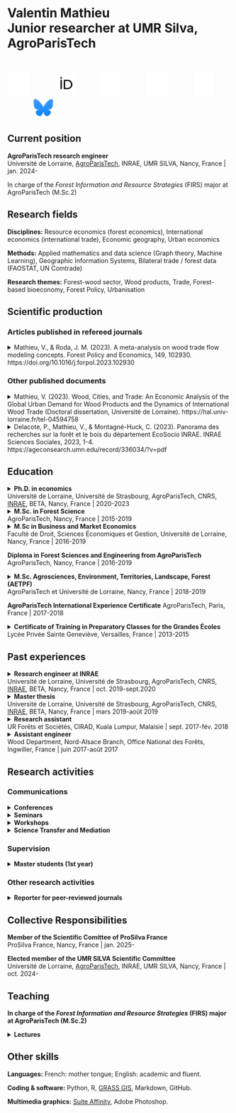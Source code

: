# Valentin Mathieu<br>Junior researcher at UMR Silva, AgroParisTech
<br>

[<img src="./icons/mail.png" height="50">](mailto:valentin.mathieu@agroparistech.fr)&emsp;&emsp;&emsp;&emsp;[<img src="./icons/orcid.png" height="50">](https://orcid.org/0000-0002-0696-6979)&emsp;&emsp;&emsp;&emsp;[<img src="./icons/google-scholar.png" height="50">](https://scholar.google.fr/citations?user=ZKcxVOIAAAAJ&hl=fr&oi=sra)&emsp;&emsp;&emsp;&emsp;[<img src="./icons/github.png" height="50">](https://github.com/vlmathieu)&emsp;&emsp;&emsp;&emsp;[<img src="./icons/researchgate.png" height="50">](https://www.researchgate.net/profile/Valentin-Mathieu)&emsp;&emsp;&emsp;&emsp;[<img src="./icons/bluesky.png" height="50">](https://bsky.app/profile/vmathieu.bsky.social)
<br>

## Current position

**AgroParisTech research engineer**<br>
Université de Lorraine, <ins>AgroParisTech</ins>, INRAE, UMR SILVA, Nancy, France | jan. 2024-

In charge of the *Forest Information and Resource Strategies* (FIRS) major at AgroParisTech (M.Sc.2)

## Research fields

**Disciplines:**
Resource economics (forest economics), International economics (international trade), Economic geography, Urban economics

**Methods:**
Applied mathematics and data science (Graph theory, Machine Learning), Geographic Information Systems, Bilateral trade / forest data (FAOSTAT, UN Comtrade)

**Research themes:**
Forest-wood sector, Wood products, Trade, Forest-based bioeconomy, Forest Policy, Urbanisation

## Scientific production

### Articles published in refereed journals

<details>
  <summary>Mathieu, V., & Roda, J. M. (2023). A meta-analysis on wood trade flow modeling concepts. Forest Policy and Economics, 149, 102930. https://doi.org/10.1016/j.forpol.2023.102930</summary><br>

  **Abstract**

  Papers on forests and forest products often address sustainability and climate change issues. Wood trade flow models study production and exchanges of wood products in order to better understand and analyze these issues. To date, there has not been a complete overview of these models' objectives, or of the wood trade flow factors they use. We expect wood trade flow models with different objectives to rely on a wide diversity of factors. We performed a meta-analysis on 499 publications about wood trade flow modeling, published between 1972 and 2022 and recorded in the Scopus database. We found that three groups of model objectives constitute most of the literature: understanding trade mechanisms (5% of the literature), forecasting trends (9%), and policy analysis (99%). There is a degree of overlap between these categories, as 14% of the literature uses wood trade flow models for at least two of the latter objectives. Within the category of models exploring or simulating policies, about 37% of papers address major economic disruption issues, 40% concern environmental issues, while 49% relate to energy, welfare or trade policies. Altogether, these models use a narrow set of four categories of factors: price factors (6% of the literature), the interdependency of production factors (11%), policy factors (15%), and stock and trade quantity factors (49%), neglecting other possible factors. This study provides the first comprehensive overview and categorization of the models' objectives in relation to their factors. Most importantly, the literature rarely uses certain factors that are considered in other commodities or economic sectors. In particular, the central role of urban dynamics in shaping material trade flows remains unexplored overall by wood trade flow modeling. Compared to the perception of what the driving forces of the forest sector economics have been in recent decades, new issues that have risen require the integration of new categories of factors.
</details>
  
### Other published documents

<details>
  <summary>Mathieu, V. (2023). Wood, Cities, and Trade: An Economic Analysis of the Global Urban Demand for Wood Products and the Dynamics of International Wood Trade (Doctoral dissertation, Université de Lorraine). https://hal.univ-lorraine.fr/tel-04594758</summary><br>

  **Abstract**

  To achieve sustainable development and sustainable natural resource management, a thorough understanding of the various factors that contribute to the wood economy, as well as an accurate forecast of wood supply and demand, are essential. Such analyses rely on models, referred to in this thesis as "wood trade flow models" when studying wood production, trade and consumption. The use of models to explain and predict economic phenomena comes up against several methodological difficulties. Given these difficulties, how can we assess a model's ability to conduct such analyses? This thesis considers three essential and interdependent aspects of modeling to assess a model's ability to achieve its objectives. The first is whether the theoretical framework of models can be tested empirically. The second aspect is to determine whether a model takes into account factors that are important for the heuristic and predictive analysis of economic phenomena. The third aspect concerns the availability and quality of data on which a theory can be tested and from which factors can be identified and quantified. This thesis is structured around these three aspects and is divided into four chapters. The first two chapters deal with two of the modeling aspects considered: (i) the factors taken into account or to be taken into account in modeling the wood economy, and (ii) the development of models based on empirically testable theories. The last two chapters deal with the third aspect of modelling: data quality and its implications for modelling. The aim of this thesis is to conduct a review of the factors considered in modeling wood trade flows, and to propose an economic analysis of urban demand for wood and international trade in wood products. Chapter 1 presents a meta-analysis of wood trade flow modeling concepts. It concludes that economic models rely on a narrow set of factor categories, thus neglecting other important factors, such as urbanization. Chapter 2 develops a spatial model of urban demand for wood. By taking urbanization into account as a factor in the global wood economy, the model offers a realistic and accurate representation of forest economic phenomena, suggesting a crucial role of urban dynamics in shaping the global wood economy. Chapter 3 highlights several discrepancies between export and import data, and proposes a method for accounting for measurement errors in trade analyses. This chapter suggests that these discrepancies are significant, and that failing to correct models for errors in trade data biases model results. Chapter 4 performs a network analysis of the roundwood trade. Although this analysis is primarily descriptive, it provides a realistic and mechanistic model for assessing the structure of the trade network and its dynamics. The scientific contributions of this thesis are threefold: it proposes new methods for modeling the global wood economy, integrates urban dynamics as a factor shaping the global wood economy, and highlights a need for best practices in the analysis of wood product trade. It addresses global issues by highlighting the need to anticipate future urban demand for wood, questions the effectiveness of economic regulation policies applied to forests and wood products, and suggests commercial strategies aimed at minimizing market risks.
</details>

<details>
  <summary>Delacote, P., Mathieu, V., & Montagné-Huck, C. (2023). Panorama des recherches sur la forêt et le bois du département EcoSocio INRAE. INRAE Sciences Sociales, 2023, 1-4. https://ageconsearch.umn.edu/record/336034/?v=pdf</summary><br>

  **Abstract**

  Climat et carbone, risques, biodiversité, artificialisation des sols, bioéconomie ; les forêts, dans les régions tempérées comme tropicales, sont à l’intersection de nombreux enjeux économiques, sociaux et environnementaux. La recherche sur la gestion, la conservation et la valorisation de ces écosystèmes particulièrement vulnérables offre des perspectives stimulantes pour analyser et comprendre comment les sociétés réagissent face aux crises environnementales et comment elles redéfinissent leurs rapports aux ressources naturelles. 
</details>

## Education

<details> 

  <summary>
    <strong>Ph.D. in economics</strong><br>
    Université de Lorraine, Université de Strasbourg, AgroParisTech, CNRS, <ins>INRAE</ins>, BETA, Nancy, France | 2020-2023
  </summary><br>

  **Thesis:** Wood, Cities, and Trade : An Economic Analysis of the Global Urban Demand for Wood Products and the Dynamics of International Wood Trade.
  
  **Supervisors:** Sylvain Caurla (EIB), Jean-Marc Roda (CIRAD), Serge Garcia (INRAE).
  
  **Committee:** Anne Toppinen, Philippe Cadène, Clément Nedoncelle, Meriem Fournier.

</details>

<details>

  <summary>
    <strong>M.Sc. in Forest Science</strong><br>
    AgroParisTech, Nancy, France | 2015-2019
  </summary><br>

  **Major**: Forest Resources and Forest-based Industries (RFF).

</details>

<details>

  <summary>
    <strong>M.Sc in Business and Market Economics</strong><br>
    Faculté de Droit, Sciences Économiques et Gestion, Université de Lorraine, Nancy, France | 2016-2019
  </summary><br>

  **Major:** Economics of Energy, Environmental and Digital Transition (ETEEN).
  
</details>

**Diploma in Forest Sciences and Engineering from AgroParisTech**<br>
AgroParisTech, Nancy, France | 2016-2019

<details>

  <summary>
    <strong>M.Sc. Agrosciences, Environment, Territories, Landscape, Forest (AETPF)</strong><br>
    AgroParisTech et Université de Lorraine, Nancy, France | 2018-2019
  </summary><br>

  **Major:** Wood, Forest, Sustainable Development (BFD).
  
</details>

**AgroParisTech International Experience Certificate**
AgroParisTech, Paris, France | 2017-2018

<details>

  <summary>
    <strong>Certificate of Training in Preparatory Classes for the Grandes Écoles</strong><br>
    Lycée Privée Sainte Geneviève, Versailles, France | 2013-2015
  </summary><br>

  **Major:** Biology, Chemistry, Physics, Earth Sciences (BCPST).

</details>

## Past experiences

<details>

  <summary>
    <strong>Research engineer at INRAE</strong><br>
    Université de Lorraine, Université de Strasbourg, AgroParisTech, CNRS, <ins>INRAE</ins>, BETA, Nancy, France | oct. 2019-sept.2020
  </summary><br>

  **Subject:** Assessment of the economic and environmental impact of setting up a forest-based biorefinery in the Grand Est region of France.

  **Supervision:** Sylvain Caurla (INRAE), Verónica Acurio Vásconez (Université de Lorraine).

  **Related project:** Hy-C-Green (Production of low-carbon hydrogen and bio-sourced materials in Eastern France with an integrated biorefinery concept).

  **Production:** Mathieu, V. (2020). Hy-C-Green project: Evaluation of the economic and environmental impacts of the implementation of a forest biorefinery in the Grand Est region, Project report (INRA). https://hal.science/hal-04920115/document

</details>

<details>

  <summary>
    <strong>Master thesis</strong><br>
    Université de Lorraine, Université de Strasbourg, AgroParisTech, CNRS, <ins>INRAE</ins>, BETA, Nancy, France | mars 2019-août 2019
  </summary><br>

  **Subject:** Analysis of wood trade flow models from the perspective of notions of place, space, and scale.
  
  **Supervision:** Sylvain Caurla (INRAE), Craig Johnston (University of Wisconsin-Madison).

  **Production:** Mathieu, V. (2019). Forest Sector Modeling-A critical analysis from the perspective of the notions of space, place, and scale (Doctoral dissertation, AgroParisTech). https://hal.science/hal-04920111/document
  
</details>

<details>

  <summary>
    <strong>Research assistant</strong><br>
    UR Forêts et Sociétés, CIRAD, Kuala Lumpur, Malaisie | sept. 2017-fév. 2018
  </summary><br>

  **Subject:** Biomass valorization for energy in Malaysia and Indonesia, including the financialization of agriculture and forestry and the rise of agribusiness corporations.
  
  **Supervision:** Jean-Marc Roda (CIRAD).
  
</details>

<details>

  <summary>
    <strong>Assistant engineer</strong><br>
    Wood Department, Nord-Alsace Branch, Office National des Forêts, Ingwiller, France | juin 2017-août 2017
  </summary><br>

  **Subject:** Review and update of standing timber to processed timber conversion price lists, to identify resource volumes to be marketed.
  
  **Supervision:** Julien Prinet (National Forest Office of France).
  
</details>

## Research activities

### Communications

<details>
  <summary>
    <strong>Conferences</strong>
    </summary><br>

  **12th annual conference of the FAERE** <br>
  LEMNA, Nantes, France | sept. 2025

  **18th social science research days (JRSS)** <br>
  Société Française d’Économie Rurale (SFER), Reims, France | dec. 2024
  
  **PhD and postdoc days of the LabEx ARBRE** <br>
  LabEx ARBRE, INRAE, Champenoux, France | oct. 2024
  
  **11th annual conference of the FAERE** <br>
  BETA, Strasbourg, France | sept. 2024
  
  **26th World Congress of the International Union of Forest Research Organizations (IUFRO) - Forests and Society towards 2050** <br>
  Stockholm, Sweden | june 2024
  
  **Paris-Saclay Conference on Trade and Environment** <br>
  PSAE, Palaiseau, France | may 2024
  
  **10th annual conference of the FAERE** <br>
  CEEM, Montpellier, France | sept. 2023
  
  **2ème Annual conference of the Natural Resources and Local Economy Chair (RENEL)** <br>
  Chaire RENEL, BETA, Université de Lorraine, Metz, France | may 2023
  
  **16th social science research days (JRSS)** <br>
  Société Française d’Économie Rurale (SFER), Clermont-Ferrand, France | dec. 2022
  
  **DEEPSURF 2022 Energy and Ecological transition international conference** <br>
  Lorraine Université d’Excellence, Impact Deepsurf, Université de Lorraine, Nancy, France | oct. 2022
    
  **PhD and postdoc days of the LabEx ARBRE** <br>
  LabEx ARBRE, INRAE, Champenoux, France | oct. 2022
  
  **9th annual conference of the French Association of Environmental and Resource Economists (FAERE)** <br>
  Université de Rouen Normandie, Rouen, France | sept. 2022
  
</details>

<details>
  
  <summary>
    <strong>Seminars</strong>
  </summary><br>

  **Natural Resources and Local Economy Chair (RENEL)**<br>
  Chaire RENEL, Université de Lorraine, Nancy, France | mars 2023

</details>

<details>
  
  <summary>
    <strong>Workshops</strong>
  </summary><br>

  **Thematic day of the Natural Resources and Local Economy Chair (RENEL) - Equitable access to resources and green technologies**<br>
  Chaire RENEL, Université de Lorraine, Nancy, France | mars 2025

</details>

<details>

  <summary>
    <strong>Science Transfer and Mediation</strong>
  </summary><br>

  **European Researchers' Night « Unforeseen »**<br>
  Nancy, France | sept. 2022
  
  **Experimentarium Young Researchers Festival** <br>
  Dijon, France | may 2022
  
  **International Forestry Students Association (IFSA) France: “China and the timber trade”.**<br>
  Nancy, France | nov. 2021

  **European Researchers' Night  « Voyages »** <br>
  Dijon, France | sept. 2021
  
  **Expérimentarium « Researchers in the Woods »** <br>
  Maison du Parc du Morvan, Saint Brisson, France | sept. 2021
  
  **La Tournée des Tiers Lieux, Café-science « Is the forest globalised ? »** <br>
  Les Petits Débrouillards, Maxéville, France | aug. 2021
  
  **Visio-chat « The Bioeconomy: what is it? »** <br>
  La Vigie de l’Eau, en ligne | nov. 2020
  
</details>

### Supervision

<details>

  <summary>
    <strong>Master students (1st year)</strong>
  </summary><br>

  M.Sc. AETPF ECOSAFE 1st year - Tom Passard | avril 2024-juin 2024<br>
  **Subject:** Analysis of European external trade in wood products.<br>
  **Co-supervision:** Alexandra Niedzwiedz (AgroParisTech, BETA), Claire Montagné-Huck (INRAE, BETA).

  M.Sc. AETPF GCRE 1st year - Maxence Caruccio | avril 2024-juin 2024<br>
  **Subject:** Analysis of the European trade in illegal roundwood.<br>
  **Co-supervision:** Alexandra Niedzwiedz (AgroParisTech, BETA), Claire Montagné-Huck (INRAE, BETA).

  M.Sc. AETPF GCRE 1st year - Noémie Kuczynski French oak exports to China | avril 2024-juin 2024**<br>
  **Subject:** French oak exports to China.<br>
  **Co-supervision:** Alexandra Niedzwiedz (AgroParisTech, BETA), Claire Montagné-Huck (INRAE, BETA).
  
  M.Sc. AETPF BFD 1st year – Thibault Burel | avril 2023-juin 2023<br>
  **Subject:** International trade in timber: origin and destination of flows.<br> 
  **Co-supervision:** Alexandra Niedzwiedz (AgroParisTech, BETA), Claire Montagné-Huck (INRAE, BETA).
  
  M.Sc. AETPF BFD 1st year – Aurélie Aldebert | avril 2021-juin 2021<br>
  **Subject:** When wood follows people: analysis of statistical relationships between human population dynamics and timber trade flows.<br>
  **Co-supervision:** David Gasparotto (AgroParisTech), Jean-Marc Roda (CIRAD).

  
</details>

### Other research activities

<details>

  <summary>
    <strong>Reporter for peer-reviewed journals</strong>
  </summary><br>

   Forest Policy and Economics, Revue Forestière Française.

</details>

## Collective Responsibilities

**Member of the Scientific Comittee of ProSilva France**<br>
ProSilva France, Nancy, France | jan. 2025-

**Elected member of the UMR SILVA Scientific Committee**<br>
Université de Lorraine, <ins>AgroParisTech</ins>, INRAE, UMR SILVA, Nancy, France | oct. 2024-

## Teaching

**In charge of the *Forest Information and Resource Strategies* (FIRS) major at AgroParisTech (M.Sc.2)**

<details>

  <summary>
    <strong>Lectures</strong>
  </summary><br>

  **International trade of wood products**<br>
  Erasmus+ Mundus Biorefinery European Master Program (BIOREF)<br>
  Université de Technologie de Troyes, Troyes, France | 2022-2024<br>
  M.Sc.2 AgroParisTech, major Forest Resources and the Wood industry (RFF)<br>
  AgroParisTech, Nancy, France | 2019-2023

  **Content:** structure and dynamics of international trade in timber products; scope and limitations of bilateral trade databases (UN Comtrade, FAOSTAT); determinants of timber trade flows; current issues and prospects.<br>
  <hr>

  **Forest economics: Forest, Wood, and Global issues**<br>
  M.Sc.1-2 Wood Sciences<br>
  University of Montpellier, Montpellier, France | 2021-

  **Content:** forest-wood sector operations at different scales, carbon economics, forest economics, outlook for the forestry-wood industry, economic, social and environmental challenges facing the French forestry-wood industry<br>

  <hr>

  **Co-supervision of student projects on the forest-wood sector**<br>
  M.Sc.2 AgroParisTech, major Forest Resources and the Wood industry (RFF)<br>
  M.Sc.2 AgroParisTech and University of Lorraine, major "Forest and Wood"<br>
  AgroParisTech, Nancy, France | 2022-

  **Project focus:**<br>
  2022-2023: The European Union's new forestry strategy 2030 - Intentions and consequences in France and Germany.<br>
  2024-2025: Stakeholders in the forestry-wood industry and traceability: a qualitative study of two historical forestry regions (Grand Est and Baden-Württemberg).
  
  **Method:** qualitative survey approach ~ creation of semi-directive interview guides; interview method; supervision of the analysis of survey results.<br>

  <hr>

  **Bioenergy Economics and Geopolitics**<br>
  M.Sc.2 AgroParisTech and University of Lorraine, major "Forest and Wood"<br>
  AgroParisTech, Nancy, France | 2019-2023

  **Content:** general information on biofuels; global issues; palm oil controversy; geopolitics of vegetable oils; case study (CIRAD research projects in Southeast Asia).<br>

  <hr>

  **Forest-based bioeconomy**<br>
  M.Sc.2 AgroParisTech and University of Lorraine, major "Forest and Wood"<br>
  AgroParisTech, Nancy, France | 2020

  **Content:** history of the bioeconomy concept; definition of the various bioeconomy concepts; issues and controversies; case study (Hy-C-Green research project)
  
</details>

## Other skills

**Languages:**
French: mother tongue; English: academic and fluent.

**Coding & software:**
Python, R, [GRASS GIS](https://grass.osgeo.org), Markdown, GitHub.

**Multimedia graphics:**
[Suite Affinity](https://affinity.serif.com/en-gb/), Adobe Photoshop.



